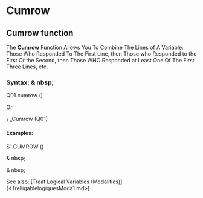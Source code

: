 # Cumrow

## Cumrow function

The **Cumrow** Function Allows You To Combine The Lines of A Variable: Those Who Responded To The First Line, then Those who Responded to the First Or the Second, then Those WHO Responded at Least One Of The First Three Lines, etc.

### Syntax: & nbsp;

Q01.cumrow ()

Or

\ _Cumrow (Q01)

#### Examples:

S1.CUMROW ()

& nbsp;

& nbsp;

See also: [Treat Logical Variables (Modalities)] (<TrelligablelogiquesModa1.md>)